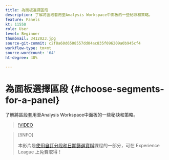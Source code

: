 ```yaml
---
title: 為面板選擇區段
description: 了解將區段套用至Analysis Workspace中面板的一些秘訣和策略。
feature: Panels
kt: 11550
role: User
level: Beginner
thumbnail: 3412023.jpg
source-git-commit: c2f8a60d6508557dd04ac835f096209a0b945cf4
workflow-type: tm+mt
source-wordcount: '64'
ht-degree: 40%

---
```


# 為面板選擇區段 {#choose-segments-for-a-panel}

了解將區段套用至Analysis Workspace中面板的一些秘訣和策略。

>[!VIDEO](https://video.tv.adobe.com/v/3412023/?quality=12&learn=on)

>[!INFO]
>
> 本影片是[使用自訂分段和日期篩選資料](https://experienceleague.adobe.com/?recommended=Analytics-U-1-2021.1.filterdata)課程的一部分，可在 Experience League 上免費取得！
